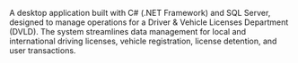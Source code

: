 A desktop application built with C# (.NET Framework) and SQL Server, designed to manage operations for a Driver & Vehicle Licenses Department (DVLD). The system streamlines data management for local and international driving licenses, vehicle registration, license detention, and user transactions.
